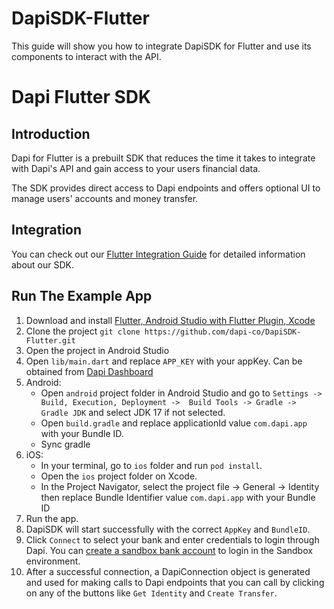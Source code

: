# DapiSDK-Flutter
This guide will show you how to integrate DapiSDK for Flutter and use its components to interact with the API.


# Dapi Flutter SDK

## Introduction

Dapi for Flutter is a prebuilt SDK that reduces the time it takes to integrate with Dapi's API and gain access to your users financial data.

The SDK provides direct access to Dapi endpoints and offers optional UI to manage users' accounts and money transfer.

## Integration

You can check out our [Flutter Integration Guide](https://docs.dapi.com/docs/flutter-sdk-installation) for detailed information about our SDK.

## Run The Example App

1. Download and install [Flutter, Android Studio with Flutter Plugin, Xcode](https://docs.flutter.dev/get-started/install/macos/desktop?tab=download)
2. Clone the project `git clone https://github.com/dapi-co/DapiSDK-Flutter.git`
3. Open the project in Android Studio
4. Open `lib/main.dart` and replace `APP_KEY` with your appKey. Can be obtained from [Dapi Dashboard](https://dashboard.dapi.com/login)
5. Android:
    * Open `android` project folder in Android Studio and go to `Settings -> Build, Execution, Deployment ->  Build Tools -> Gradle -> Gradle JDK` and select JDK 17 if not selected.
    * Open `build.gradle` and replace applicationId value `com.dapi.app` with your Bundle ID.
    * Sync gradle
6. iOS:
    * In your terminal, go to `ios` folder and run `pod install`.
    * Open the `ios` project folder on Xcode.
    * In the Project Navigator, select the project file -> General -> Identity then replace Bundle Identifier value `com.dapi.app` with your Bundle ID
7. Run the app.
8. DapiSDK will start successfully with the correct `AppKey` and `BundleID`.
9. Click `Connect` to select your bank and enter credentials to login through Dapi. You can [create a sandbox bank account](https://docs.dapi.com/docs/flutter-connect#create-sandbox-user) to login in the Sandbox environment.
10. After a successful connection, a DapiConnection object is generated and used for making calls to Dapi endpoints that you can call by clicking on any of the buttons like `Get Identity` and `Create Transfer`.
